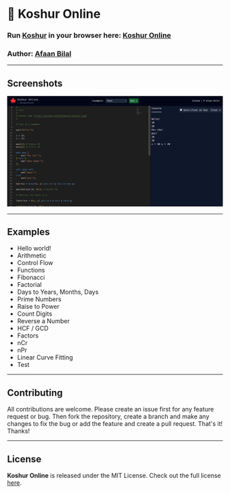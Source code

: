🍁 Koshur Online
================

### Run [Koshur](https://github.com/AfaanBilal/koshur-lang) in your browser here: [Koshur Online](https://koshur.afaan.dev)

### **Author**: [Afaan Bilal](https://afaan.dev)

---

## Screenshots

![Koshur](public/screenshots/koshur-online.png)

---

## Examples

- Hello world!
- Arithmetic
- Control Flow
- Functions
- Fibonacci
- Factorial
- Days to Years, Months, Days
- Prime Numbers
- Raise to Power
- Count Digits
- Reverse a Number
- HCF / GCD
- Factors
- nCr
- nPr
- Linear Curve Fitting
- Test

---

## Contributing
All contributions are welcome. Please create an issue first for any feature request
or bug. Then fork the repository, create a branch and make any changes to fix the bug
or add the feature and create a pull request. That's it!
Thanks!

---

## License
**Koshur Online** is released under the MIT License.
Check out the full license [here](LICENSE).

